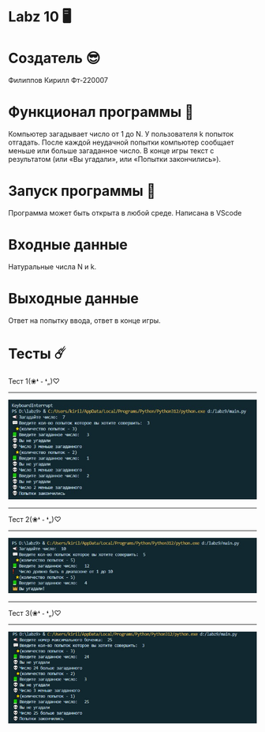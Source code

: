 # Labz 10 🖥️
# Создатель 😎
Филиппов Кирилл Фт-220007
# Функционал программы 🔑
Компьютер загадывает число от 1 до N. У пользователя k попыток отгадать. После каждой неудачной попытки компьютер сообщает меньше или больше загаданное число. В конце игры текст с результатом (или «Вы угадали», или «Попытки закончились»).
# Запуск программы 💪
Программа может быть открыта в любой среде.
Написана в VScode
# Входные данные
Натуральные числа N и k.
# Выходные данные
Ответ на попытку ввода, ответ в конце игры.
# Тесты ☄️
Тест 1(❀❛ ֊ ❛„)♡
___
![1](1.jpg)
___
Тест 2(❀❛ ֊ ❛„)♡
___
![2](2.jpg)
___
Тест 3(❀❛ ֊ ❛„)♡
___
![3](3.jpg)